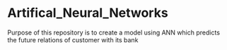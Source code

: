 # Artifical_Neural_Networks
Purpose of this repository is to create a model using ANN which predicts the future relations of customer with its bank
